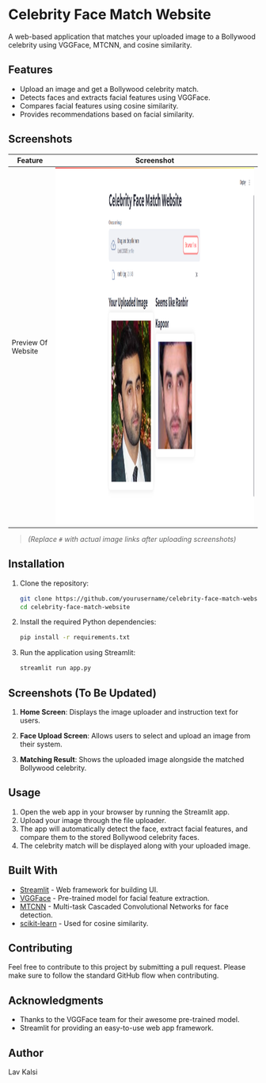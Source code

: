# Celebrity Face Match Website

A web-based application that matches your uploaded image to a Bollywood celebrity using VGGFace, MTCNN, and cosine similarity.

## Features

- Upload an image and get a Bollywood celebrity match.
- Detects faces and extracts facial features using VGGFace.
- Compares facial features using cosine similarity.
- Provides recommendations based on facial similarity.

## Screenshots

| Feature            | Screenshot      |
|--------------------|-----------------|
| Preview Of Website        | <img src="https://github.com/LavKalsi/CelebrityFaceMatchWebsite/blob/main/Screenshot/image.png" width="1270" height="720"/>|

> *(Replace `#` with actual image links after uploading screenshots)*

## Installation

1. Clone the repository:

    ```bash
    git clone https://github.com/yourusername/celebrity-face-match-website.git
    cd celebrity-face-match-website
    ```

2. Install the required Python dependencies:

    ```bash
    pip install -r requirements.txt
    ```

3. Run the application using Streamlit:

    ```bash
    streamlit run app.py
    ```

## Screenshots (To Be Updated)

1. **Home Screen**: Displays the image uploader and instruction text for users.

2. **Face Upload Screen**: Allows users to select and upload an image from their system.

3. **Matching Result**: Shows the uploaded image alongside the matched Bollywood celebrity.

## Usage

1. Open the web app in your browser by running the Streamlit app.
2. Upload your image through the file uploader.
3. The app will automatically detect the face, extract facial features, and compare them to the stored Bollywood celebrity faces.
4. The celebrity match will be displayed along with your uploaded image.

## Built With

- [Streamlit](https://streamlit.io/) - Web framework for building UI.
- [VGGFace](https://github.com/rcmalli/keras-vggface) - Pre-trained model for facial feature extraction.
- [MTCNN](https://github.com/ipazc/mtcnn) - Multi-task Cascaded Convolutional Networks for face detection.
- [scikit-learn](https://scikit-learn.org/stable/) - Used for cosine similarity.

## Contributing

Feel free to contribute to this project by submitting a pull request. Please make sure to follow the standard GitHub flow when contributing.

## Acknowledgments

- Thanks to the VGGFace team for their awesome pre-trained model.
- Streamlit for providing an easy-to-use web app framework.

## Author

Lav Kalsi
